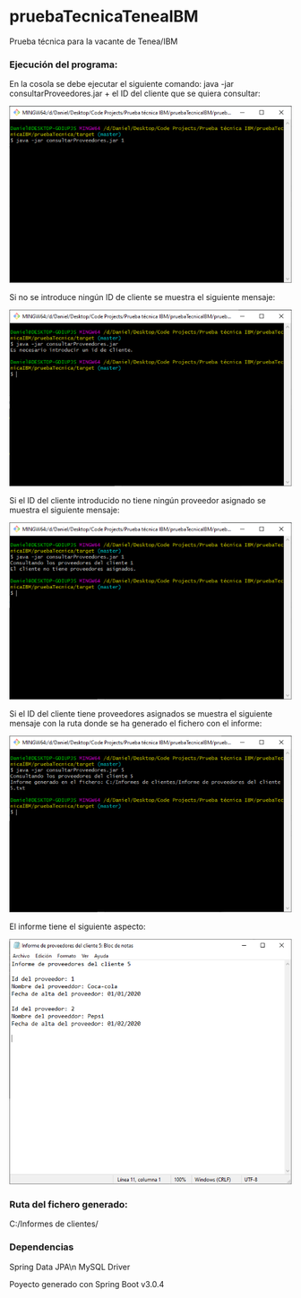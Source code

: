 # pruebaTecnicaTeneaIBM
Prueba técnica para la vacante de Tenea/IBM


### Ejecución del programa:

En la cosola se debe ejecutar el siguiente comando: java -jar consultarProveedores.jar + el ID del cliente que se quiera consultar:

![ejecucion](https://github.com/octodani/pruebaTecnicaTeneaIBM/blob/master/assets/ejecucion.png)

Si no se introduce ningún ID de cliente se muestra el siguiente mensaje:

![no args](https://github.com/octodani/pruebaTecnicaTeneaIBM/blob/master/assets/no%20args.png)

Si el ID del cliente introducido no tiene ningún proveedor asignado se muestra el siguiente mensaje:

![no proveedores](https://github.com/octodani/pruebaTecnicaTeneaIBM/blob/master/assets/no%20proveedores.png)

Si el ID del cliente tiene proveedores asignados se muestra el siguiente mensaje con la ruta donde se ha generado el fichero con el informe:

![con proveedores](https://github.com/octodani/pruebaTecnicaTeneaIBM/blob/master/assets/con%20proveedores.png)

El informe tiene el siguiente aspecto:

![informe](https://github.com/octodani/pruebaTecnicaTeneaIBM/blob/master/assets/informe.png)

### Ruta del fichero generado:
C:/Informes de clientes/

### Dependencias
Spring Data JPA\n
MySQL Driver

Poyecto generado con Spring Boot v3.0.4
